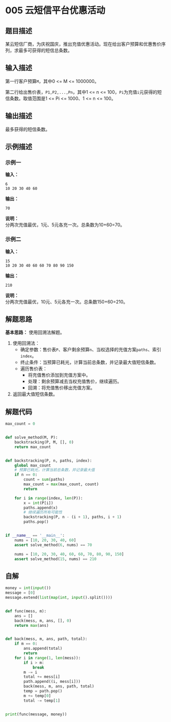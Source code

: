 # 005 云短信平台优惠活动

## 题目描述

某云短信厂商，为庆祝国庆，推出充值优惠活动。现在给出客户预算和优惠售价序列，求最多可获得的短信总条数。

## 输入描述

第一行客户预算`M`，其中0 <= M <= 1000000。

第二行给出售价表，`P1,P2,...,Pn`，其中1 <= n <= 100，`Pi`为充值`i`元获得的短信条数。取值范围是1 <= Pi <= 1000、1 <= n <= 100。

## 输出描述

最多获得的短信条数。

## 示例描述

### 示例一

**输入：**

```text
6
10 20 30 40 60
```

**输出：**

```text
70
```

**说明：**  
分两次充值最优，1元、5元各充一次。总条数为10+60=70。

### 示例二

**输入：**

```text
15
10 20 30 40 60 60 70 80 90 150
```

**输出：**

```text
210
```

**说明：**  
分两次充值最优，10元、5元各充一次。总条数150+60=210。

## 解题思路

**基本思路：** 使用回溯法解题。
1. 使用回溯法：
    - 确定参数：售价表`P`、客户剩余预算`n`、当权选择的充值方案`paths`、索引`index`。
    - 终止条件：当预算已耗光，计算当前总条数，并记录最大值短信条数。
    - 遍历售价表：
        - 将充值售价添加到充值方案中。
        - 处理：剩余预算减去当权充值售价，继续遍历。
        - 回溯：将充值售价移出充值方案。
2. 返回最大值短信条数。

## 解题代码

```python
max_count = 0


def solve_method(M, P):
    backstracking(P, M, [], 0)
    return max_count


def backstracking(P, n, paths, index):
    global max_count
    # 预算已耗光，计算当前总条数，并记录最大值
    if n == 0:
        count = sum(paths)
        max_count = max(max_count, count)
        return

    for i in range(index, len(P)):
        x = int(P[i])
        paths.append(x)
        # 继续遍历所有可能性
        backstracking(P, n - (i + 1), paths, i + 1)
        paths.pop()


if __name__ == '__main__':
    nums = [10, 20, 30, 40, 60]
    assert solve_method(6, nums) == 70

    nums = [10, 20, 30, 40, 60, 60, 70, 80, 90, 150]
    assert solve_method(15, nums) == 210
```
## 自解
```python
money = int(input())
message = [0]
message.extend(list(map(int, input().split())))


def func(mess, m):
    ans = []
    back(mess, m, ans, [], 0)
    return max(ans)


def back(mess, m, ans, path, total):
    if m == 0:
        ans.append(total)
        return
    for i in range(1, len(mess)):
        if i > m:
            break
        m -= i
        total += mess[i]
        path.append((i, mess[i]))
        back(mess, m, ans, path, total)
        temp = path.pop()
        m += temp[0]
        total -= temp[1]


print(func(message, money))

```
